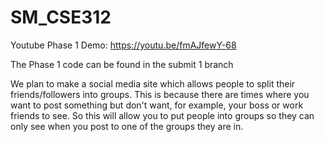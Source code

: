 # SM_CSE312

Youtube Phase 1 Demo: https://youtu.be/fmAJfewY-68

The Phase 1 code can be found in the submit 1 branch


We plan to make a social media site which allows
people to split their friends/followers into groups.
This is because there are times where you want to post
something but don't want, for example, your boss
or work friends to see. So this will allow you to put people
into groups so they can only see when you post to one of
the groups they are in. 
